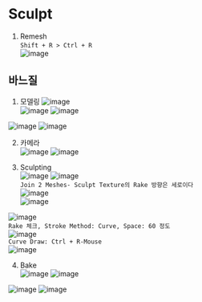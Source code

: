 Sculpt
========
1. Remesh    
`Shift + R > Ctrl + R`  
![image](https://user-images.githubusercontent.com/30430227/132807187-8b34137b-813f-473d-9968-6c7564d5e77d.png)  



바느질 
--------
1. 모델링 
![image](https://user-images.githubusercontent.com/30430227/132803853-c13f265f-56d2-4f53-a270-34fbe83d937f.png)  
![image](https://user-images.githubusercontent.com/30430227/132803924-ee21ef4f-11b7-44ef-809e-f715ce841082.png)
![image](https://user-images.githubusercontent.com/30430227/132803962-a57ef050-301f-47d1-81c2-3e3f404ee36f.png)  

![image](https://user-images.githubusercontent.com/30430227/132804265-d9d6e85d-fccd-4e8d-a28f-23af695e9fd9.png)
![image](https://user-images.githubusercontent.com/30430227/132804406-cf0cf61a-51cd-4a65-b18d-507c54e7fdbd.png)  

2. 카메라  
![image](https://user-images.githubusercontent.com/30430227/132804624-7ddff3e4-1b5c-487f-8d8d-d1fcf0e90b10.png)
![image](https://user-images.githubusercontent.com/30430227/132804702-ad6e4912-6482-4771-b204-2f621194155a.png)  

3. Sculpting  
![image](https://user-images.githubusercontent.com/30430227/132811799-c14d96f8-5ab6-4531-ad61-e5129d56adf5.png)
![image](https://user-images.githubusercontent.com/30430227/132804732-bbfcaf8d-53f7-4a68-b4d5-07fcc1d5071f.png)  
`Join 2 Meshes- Sculpt Texture의 Rake 방향은 세로이다`  
![image](https://user-images.githubusercontent.com/30430227/132806663-41e23944-af68-43ff-ad01-72f9ded03245.png)  
![image](https://user-images.githubusercontent.com/30430227/132806688-a604fea7-4a54-44ef-9de9-a11459f23295.png)  


![image](https://user-images.githubusercontent.com/30430227/132809767-20046b5f-5fb4-45cd-a4d8-25d2d41134e0.png)  
`Rake 체크, Stroke Method: Curve, Space: 60 정도`  
![image](https://user-images.githubusercontent.com/30430227/132809823-00c4b572-217c-4b4c-8d5b-c9900d5492ca.png)  
`Curve Draw: Ctrl + R-Mouse`  
![image](https://user-images.githubusercontent.com/30430227/132810067-edeca65c-0790-4e0d-87c2-b20f59df90fc.png)  

4. Bake  
![image](https://user-images.githubusercontent.com/30430227/132810257-5a43177f-f3f1-4c13-992f-1c908339425d.png)
![image](https://user-images.githubusercontent.com/30430227/132810883-820800b3-7145-4690-b2c6-c83c5f2d06a9.png)  

![image](https://user-images.githubusercontent.com/30430227/132811518-cdb76a3e-2c54-4efb-ad94-bb420c78f832.png)
![image](https://user-images.githubusercontent.com/30430227/132811534-8546e60b-dd61-4c28-8bc2-14f9b77e9452.png)  








